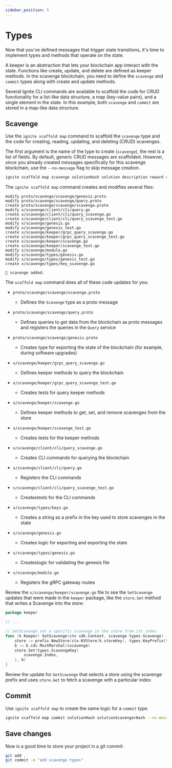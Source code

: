 ```yaml
---
sidebar_position: 5
---
```


# Types

Now that you've defined messages that trigger state transitions, it's time to implement types and methods that operate
on the state.

A keeper is an abstraction that lets your blockchain app interact with the state. Functions like create, update, and
delete are defined as keeper methods. In the scavenge blockchain, you need to define the `scavenge` and `commit` types
along with create and update methods.

Several Ignite CLI commands are available to scaffold the code for CRUD functionality for a list-like data structure,
a map (key-value pairs), and a single element in the state. In this example, both `scavenge` and `commit` are stored in
a map-like data structure.

## Scavenge

Use the `ignite scaffold map` command to scaffold the `scavenge` type and the code for creating, reading, updating,
and deleting (CRUD) scavenges.

The first argument is the name of the type to create (`scavenge`), the rest is a list of fields. By default, generic
CRUD messages are scaffolded. However, since you already created messages specifically for this scavenge blockchain,
use the `--no-message` flag to skip message creation.

```bash
ignite scaffold map scavenge solutionHash solution description reward scavenger --no-message
```

The `ignite scaffold map` command creates and modifies several files:

```
modify proto/scavenge/scavenge/genesis.proto
modify proto/scavenge/scavenge/query.proto
create proto/scavenge/scavenge/scavenge.proto
modify x/scavenge/client/cli/query.go
create x/scavenge/client/cli/query_scavenge.go
create x/scavenge/client/cli/query_scavenge_test.go
modify x/scavenge/genesis.go
modify x/scavenge/genesis_test.go
create x/scavenge/keeper/grpc_query_scavenge.go
create x/scavenge/keeper/grpc_query_scavenge_test.go
create x/scavenge/keeper/scavenge.go
create x/scavenge/keeper/scavenge_test.go
modify x/scavenge/module.go
modify x/scavenge/types/genesis.go
modify x/scavenge/types/genesis_test.go
create x/scavenge/types/key_scavenge.go

🎉 scavenge added.
```

The `scaffold map` command does all of these code updates for you:

* `proto/scavenge/scavenge/scavenge.proto`

    * Defines the `Scavenge` type as a proto message

* `proto/scavenge/scavenge/query.proto`

    * Defines queries to get data from the blockchain as proto messages and registers the queries in the `Query` service

* `proto/scavenge/scavenge/genesis.proto`

    * Creates type for exporting the state of the blockchain (for example, during software upgrades)

* `x/scavenge/keeper/grpc_query_scavenge.go`

    * Defines keeper methods to query the blockchain

* `x/scavenge/keeper/grpc_query_scavenge_test.go`

    * Creates tests for query keeper methods

* `x/scavenge/keeper/scavenge.go`

    * Defines keeper methods to get, set, and remove scavenges from the store

* `x/scavenge/keeper/scavenge_test.go`

    * Creates tests for the keeper methods

* `x/scavenge/client/cli/query_scavenge.go`

    * Creates CLI commands for querying the blockchain

* `x/scavenge/client/cli/query.go`

    * Registers the CLI commands

* `x/scavenge/client/cli/query_scavenge_test.go`

    * Createstests for the CLI commands

* `x/scavenge/types/keys.go`

    * Creates a string as a prefix in the key used to store scavenges in the state

* `x/scavenge/genesis.go`

    * Creates logic for exporting and exporting the state

* `x/scavenge/types/genesis.go`

    * Createslogic for validating the genesis file

* `x/scavenge/module.go`

    * Registers the gRPC gateway routes

Review the `x/scavenge/keeper/scavenge.go` file to see the `SetScavenge` updates that were made in the `keeper`
package, like the `store.Set` method that writes a Scavenge into the store:

```go
package keeper

// ...

// SetScavenge set a specific scavenge in the store from its index
func (k Keeper) SetScavenge(ctx sdk.Context, scavenge types.Scavenge) {
	store := prefix.NewStore(ctx.KVStore(k.storeKey), types.KeyPrefix(types.ScavengeKeyPrefix))
	b := k.cdc.MustMarshal(&scavenge)
	store.Set(types.ScavengeKey(
		scavenge.Index,
	), b)
}
```

Review the update for `GetScavenge` that selects a store using the scavenge prefix and uses `store.Get` to fetch a
scavenge with a particular index.

## Commit

Use `ignite scaffold map` to create the same logic for a `commit` type.

```bash
ignite scaffold map commit solutionHash solutionScavengerHash --no-message
```

## Save changes

Now is a good time to store your project in a git commit:

```bash
git add .
git commit -m "add scavenge types"
```
